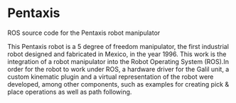# Pentaxis
ROS source code for the Pentaxis robot manipulator

This Pentaxis robot is a 5 degree of freedom manipulator, the first industrial robot
designed and fabricated in Mexico, in the year 1996. This work is the integration
of a robot manipulator into the Robot Operating System (ROS).In order for the robot to work
under ROS, a hardware driver for the Galil unit, a custom kinematic plugin and a
virtual representation of the robot were developed, among other components, such
as examples for creating pick & place operations as well as path following.
